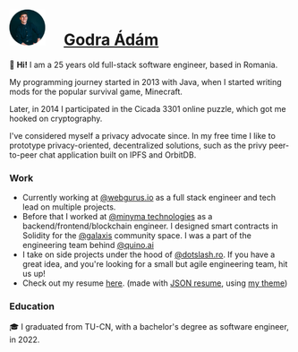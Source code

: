 # <img src="https://github.com/godraadam/godraadam/blob/main/profilepic.png" alt="" width="64" height="64"> &nbsp;&nbsp;&nbsp;&nbsp;[Godra Ádám](https://godraadam.com/)
  

👋 **Hi!** I am a 25 years old full-stack software engineer, based in Romania.

My programming journey started in 2013 with Java, when I started writing mods for the popular survival game, Minecraft.  

Later, in 2014 I participated in the Cicada 3301 online puzzle, which got me hooked on cryptography.  

I've considered myself a privacy advocate since. In my free time I like to prototype privacy-oriented, decentralized solutions, such as the privy peer-to-peer chat application built on IPFS and OrbitDB.  

### Work
- Currently working at [@webgurus.io](https://webgurus.io) as a full stack engineer and tech lead on multiple projects.
- Before that I worked at [@minyma technologies](https://www.minyma-tech.com/) as a backend/frontend/blockchain engineer. I designed smart contracts in Solidity for the [@galaxis](https://galaxis.xyz/#/) community space. I was a part of the engineering team behind [@quino.ai](https://quino.ai)
- I take on side projects under the hood of [@dotslash.ro](https://dotslash.ro). If you have a great idea, and you're looking for a small but agile engineering team, hit us up!
- Check out my resume [here](https://jsonresume-org-registry-git-minyma-jsonresume.vercel.app/godraadam?theme=minyma). (made with [JSON resume](https://jsonresume.org/), using [my theme](https://www.npmjs.com/package/jsonresume-theme-minyma))

### Education

🎓 I graduated from TU-CN, with a bachelor's degree as software engineer, in 2022.

